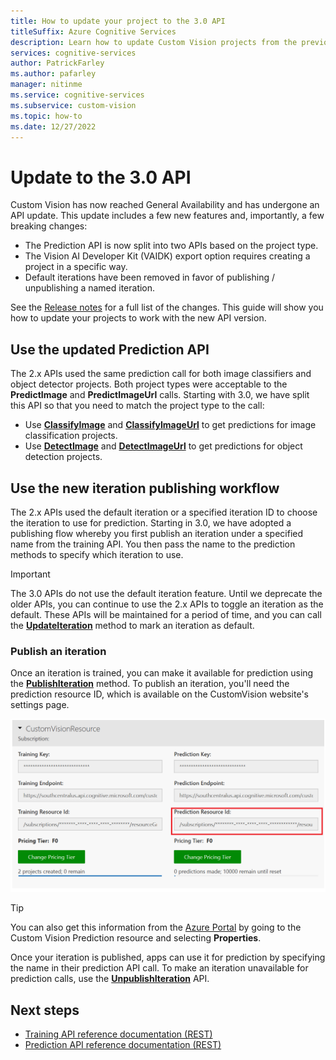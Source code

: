 ```yaml
---
title: How to update your project to the 3.0 API
titleSuffix: Azure Cognitive Services
description: Learn how to update Custom Vision projects from the previous version of the API to the 3.0 API.
services: cognitive-services
author: PatrickFarley
ms.author: pafarley
manager: nitinme
ms.service: cognitive-services
ms.subservice: custom-vision
ms.topic: how-to
ms.date: 12/27/2022
---
```


# Update to the 3.0 API

Custom Vision has now reached General Availability and has undergone an API update. This update includes a few new features and, importantly, a few breaking changes:

* The Prediction API is now split into two APIs based on the project type.
* The Vision AI Developer Kit (VAIDK) export option requires creating a project in a specific way.
* Default iterations have been removed in favor of publishing / unpublishing a named iteration.

See the [Release notes](release-notes.md) for a full list of the changes. This guide will show you how to update your projects to work with the new API version. 

## Use the updated Prediction API

The 2.x APIs used the same prediction call for both image classifiers and object detector projects. Both project types were acceptable to the **PredictImage** and **PredictImageUrl** calls. Starting with 3.0, we have split this API so that you need to match the project type to the call:

* Use **[ClassifyImage](https://westus2.dev.cognitive.microsoft.com/docs/services/Custom_Vision_Prediction_3.0/operations/5c82db60bf6a2b11a8247c15)** and **[ClassifyImageUrl](https://westus2.dev.cognitive.microsoft.com/docs/services/Custom_Vision_Prediction_3.0/operations/5c82db60bf6a2b11a8247c14)** to get predictions for image classification projects.
* Use **[DetectImage](https://westus2.dev.cognitive.microsoft.com/docs/services/Custom_Vision_Prediction_3.0/operations/5c82db60bf6a2b11a8247c19)** and **[DetectImageUrl](https://westus2.dev.cognitive.microsoft.com/docs/services/Custom_Vision_Prediction_3.0/operations/5c82db60bf6a2b11a8247c18)** to get predictions for object detection projects.

## Use the new iteration publishing workflow

The 2.x APIs used the default iteration or a specified iteration ID to choose the iteration to use for prediction. Starting in 3.0, we have adopted a publishing flow whereby you first publish an iteration under a specified name from the training API. You then pass the name to the prediction methods to specify which iteration to use.

> [!IMPORTANT]
> The 3.0 APIs do not use the default iteration feature. Until we deprecate the older APIs, you can continue to use the 2.x APIs to toggle an iteration as the default. These APIs will be maintained for a period of time, and you can call the **[UpdateIteration](https://westus2.dev.cognitive.microsoft.com/docs/services/Custom_Vision_Training_3.0/operations/5c771cdcbf6a2b18a0c3b818)** method to mark an iteration as default.

### Publish an iteration

Once an iteration is trained, you can make it available for prediction using the **[PublishIteration](https://westus2.dev.cognitive.microsoft.com/docs/services/Custom_Vision_Training_3.0/operations/5c82db28bf6a2b11a8247bbc)** method. To publish an iteration, you'll need the prediction resource ID, which is available on the CustomVision website's settings page.

![The Custom Vision website settings page with the prediction resource ID outlined.](./media/update-application-to-3.0-sdk/prediction-id.png)

> [!TIP]
> You can also get this information from the [Azure Portal](https://portal.azure.com) by going to the Custom Vision Prediction resource and selecting **Properties**.

Once your iteration is published, apps can use it for prediction by specifying the name in their prediction API call. To make an iteration unavailable for prediction calls, use the **[UnpublishIteration](https://westus2.dev.cognitive.microsoft.com/docs/services/Custom_Vision_Training_3.0/operations/5c771cdcbf6a2b18a0c3b81a)** API.

## Next steps

* [Training API reference documentation (REST)](https://go.microsoft.com/fwlink/?linkid=865446)
* [Prediction API reference documentation (REST)](https://go.microsoft.com/fwlink/?linkid=865445)
